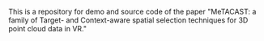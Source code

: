 This is a repository for demo and source code of the paper "MeTACAST: a family of Target- and Context-aware spatial selection techniques for 3D point cloud data in VR."